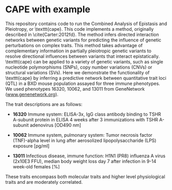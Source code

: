 # CAPE with example

This repository contains code to run the Combined Analysis of Epistasis and 
Pleiotropy, or \texttt{cape}. This code implements a method, originally described
in \cite{Carter:2012fd}. The method infers directed interaction networks between 
genetic variants for predicting the influence of genetic perturbations on complex 
traits. This method takes advantage of complementary information in partially 
pleiotropic genetic variants to resolve directional influences between variants
that interact epistatically. \texttt{cape} can be applied to a variety of genetic 
variants, such as single nucleotide polymorphisms (SNPs), copy number variations 
(CNVs) or structural variations (SVs). Here we demonstrate the functionality of 
\texttt{cape} by inferring a predictive network between quantitative trait loci (QTL) 
in a BXD mouse population assayed for three immune phenotypes. We used
phenotypes 16320, 10062, and 13011 from GeneNetwork (www.genenetwork.org).

The trait descriptions are as follows:
 
* **16320** Immune system: ELISA-3x, IgG class antibody binding to TSHR A-subunit 
protein in ELISA 4 weeks after 3 immunizations with TSHR A-subunit adenovirus [OD490 nm]

* **10062** Immune system,  pulmonary system: Tumor necrosis factor (TNF)-alpha level 
in lung after aerosolized lipopolysaccharide (LPS) exposure [pg/ml]

* **13011** Infectious disease, immune function: H1N1 (PR8) influenza A virus (2x10E3 FFU), 
median body weight loss day 7 after infection in 9-14 week-old females [\%]

These traits encompass both molecular traits and higher level physiological traits and
are moderately correlated.
